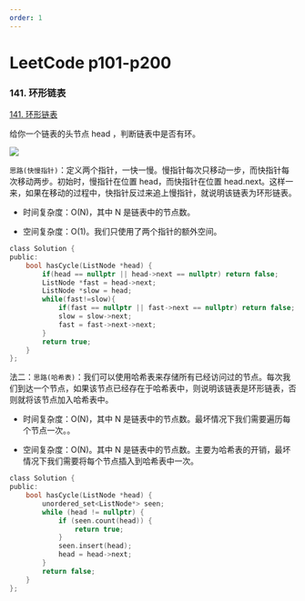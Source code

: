 ```yaml
---
order: 1
---
```


# LeetCode p101-p200

### 141. 环形链表

[141. 环形链表](https://leetcode.cn/problems/linked-list-cycle/description/)

给你一个链表的头节点 head ，判断链表中是否有环。

 <img src='https://assets.leetcode-cn.com/aliyun-lc-upload/uploads/2018/12/07/circularlinkedlist.png'/>

`思路(快慢指针)`：定义两个指针，一快一慢。慢指针每次只移动一步，而快指针每次移动两步。初始时，慢指针在位置 head，而快指针在位置 head.next。这样一来，如果在移动的过程中，快指针反过来追上慢指针，就说明该链表为环形链表。

- 时间复杂度：O(N)，其中 N 是链表中的节点数。

- 空间复杂度：O(1)。我们只使用了两个指针的额外空间。

```c
class Solution {
public:
    bool hasCycle(ListNode *head) {
        if(head == nullptr || head->next == nullptr) return false;
        ListNode *fast = head->next;
        ListNode *slow = head;
        while(fast!=slow){
            if(fast == nullptr || fast->next == nullptr) return false;
            slow = slow->next;
            fast = fast->next->next;
        }
        return true;
    }
};
```

法二：`思路(哈希表)`：我们可以使用哈希表来存储所有已经访问过的节点。每次我们到达一个节点，如果该节点已经存在于哈希表中，则说明该链表是环形链表，否则就将该节点加入哈希表中。

- 时间复杂度：O(N)，其中 N 是链表中的节点数。最坏情况下我们需要遍历每个节点一次。。

- 空间复杂度：O(N)。其中 N 是链表中的节点数。主要为哈希表的开销，最坏情况下我们需要将每个节点插入到哈希表中一次。

```c
class Solution {
public:
    bool hasCycle(ListNode *head) {
        unordered_set<ListNode*> seen;
        while (head != nullptr) {
            if (seen.count(head)) {
                return true;
            }
            seen.insert(head);
            head = head->next;
        }
        return false;
    }
};
```
